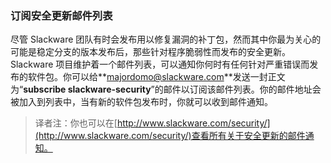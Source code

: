 ### 订阅安全更新邮件列表

尽管 Slackware 团队有时会发布用以修复漏洞的补丁包，然而其中你最为关心的可能是稳定分支的版本发布后，那些针对程序脆弱性而发布的安全更新。Slackware 项目维护着一个邮件列表，可以通知你何时有任何针对严重错误而发布的软件包。你可以给**[majordomo@slackware.com](mailto:majordomo@slackware.com)**发送一封正文为“**subscribe slackware-security**”的邮件以订阅该邮件列表。你的邮件地址会被加入到列表中，当有新的软件包发布时，你就可以收到邮件通知。

> 译者注：你也可以在[http://www.slackware.com/security/](http://www.slackware.com/security/)查看所有关于安全更新的邮件通知。
